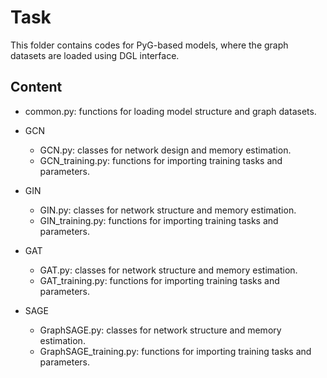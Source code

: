 # Task

This folder contains codes for PyG-based models, where the graph datasets are loaded using DGL interface.

## Content

- common.py: functions for loading model structure and graph datasets.

- GCN
    - GCN.py: classes for network design and memory estimation.
    - GCN\_training.py: functions for importing training tasks and parameters.

- GIN
    - GIN.py: classes for network structure and memory estimation.
    - GIN\_training.py: functions for importing training tasks and parameters.

- GAT
    - GAT.py: classes for network structure and memory estimation.
    - GAT\_training.py: functions for importing training tasks and parameters.

- SAGE
    - GraphSAGE.py: classes for network structure and memory estimation.
    - GraphSAGE\_training.py: functions for importing training tasks and parameters.
